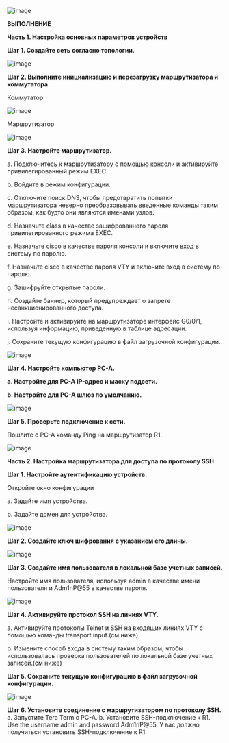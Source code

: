![image](https://github.com/user-attachments/assets/ad14b4d1-ed9d-4469-8662-5685a73c45ff)


**ВЫПОЛНЕНИЕ**

**Часть 1. Настройка основных параметров устройств**

**Шаг 1. Создайте сеть согласно топологии.**

![image](https://github.com/user-attachments/assets/73467b0f-ab7c-4800-a469-50261f657d0d)


**Шаг 2. Выполните инициализацию и перезагрузку маршрутизатора и коммутатора.**

Коммутатор

![image](https://github.com/user-attachments/assets/657ad365-3263-4e80-8c4d-0b0e46908a5e)

Маршрутизатор

![image](https://github.com/user-attachments/assets/7b3f262c-392a-40df-8565-38415807bff0)

**Шаг 3. Настройте маршрутизатор.**

a.	Подключитесь к маршрутизатору с помощью консоли и активируйте привилегированный режим EXEC.

b.	Войдите в режим конфигурации.

c.	Отключите поиск DNS, чтобы предотвратить попытки маршрутизатора неверно преобразовывать введенные команды таким образом, как будто они являются именами узлов.

d.	Назначьте class в качестве зашифрованного пароля привилегированного режима EXEC.

e.	Назначьте cisco в качестве пароля консоли и включите вход в систему по паролю.

f.	Назначьте cisco в качестве пароля VTY и включите вход в систему по паролю.

g.	Зашифруйте открытые пароли.

h.	Создайте баннер, который предупреждает о запрете несанкционированного доступа.

i.	Настройте и активируйте на маршрутизаторе интерфейс G0/0/1, используя информацию, приведенную в таблице адресации.

j.	Сохраните текущую конфигурацию в файл загрузочной конфигурации.

![image](https://github.com/user-attachments/assets/e30bde85-fe78-4e9b-a6c3-3b83e62d879e)

**Шаг 4. Настройте компьютер PC-A.**

**a.	Настройте для PC-A IP-адрес и маску подсети.**

**b.	Настройте для PC-A шлюз по умолчанию.**

![image](https://github.com/user-attachments/assets/b8878aca-00ef-4815-a2c4-f0529d858dbf)


**Шаг 5. Проверьте подключение к сети.**

Пошлите с PC-A команду Ping на маршрутизатор R1. 

![image](https://github.com/user-attachments/assets/811c5daf-f3b1-4690-a598-8690b6ce0f08)

**Часть 2. Настройка маршрутизатора для доступа по протоколу SSH**

**Шаг 1. Настройте аутентификацию устройств.**

Откройте окно конфигурации

a.	Задайте имя устройства.

b.	Задайте домен для устройства.

![image](https://github.com/user-attachments/assets/29dc8eda-1884-4173-b440-2d6167172656)


**Шаг 2. Создайте ключ шифрования с указанием его длины.**

![image](https://github.com/user-attachments/assets/85db9c4e-7446-4e75-b6d7-243742e0493b)

**Шаг 3. Создайте имя пользователя в локальной базе учетных записей.**

Настройте имя пользователя, используя admin в качестве имени пользователя и Adm1nP@55 в качестве пароля.

![image](https://github.com/user-attachments/assets/8bbaaf77-44d6-4136-b862-d2545d35419c)

**Шаг 4. Активируйте протокол SSH на линиях VTY.**

a.	Активируйте протоколы Telnet и SSH на входящих линиях VTY с помощью команды transport input.(см ниже)

b.	Измените способ входа в систему таким образом, чтобы использовалась проверка пользователей по локальной базе учетных записей.(см ниже)

**Шаг 5. Сохраните текущую конфигурацию в файл загрузочной конфигурации.**

![image](https://github.com/user-attachments/assets/e4a9577e-0845-47e9-812d-48d4f484932c)

**Шаг 6. Установите соединение с маршрутизатором по протоколу SSH.**
a.	Запустите Tera Term с PC-A.
b.	Установите SSH-подключение к R1. Use the username admin and password Adm1nP@55. У вас должно получиться установить SSH-подключение к R1.







